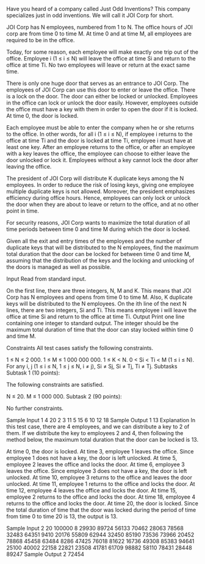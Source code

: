 Have you heard of a company called Just Odd Inventions? This company specializes just in odd inventions. We will call it JOI Corp for short.

JOI Corp has N employees, numbered from 1 to N. The office hours of JOI corp are from time 0 to time M. At time 0 and at time M, all employees are required to be in the office.

Today, for some reason, each employee will make exactly one trip out of the office. Employee i (1 ≤ i ≤ N) will leave the office at time Si and return to the office at time Ti. No two employees will leave or return at the exact same time.

There is only one huge door that serves as an entrance to JOI Corp. The employees of JOI Corp can use this door to enter or leave the office. There is a lock on the door. The door can either be locked or unlocked. Employees in the office can lock or unlock the door easily. However, employees outside the office must have a key with them in order to open the door if it is locked. At time 0, the door is locked.

Each employee must be able to enter the company when he or she returns to the office. In other words, for all i (1 ≤ i ≤ N), if employee i returns to the office at time Ti and the door is locked at time Ti, employee i must have at least one key. After an employee returns to the office, or after an employee with a key leaves the office, the employee can choose to either leave the door unlocked or lock it. Employees without a key cannot lock the door after leaving the office.

The president of JOI Corp will distribute K duplicate keys among the N employees. In order to reduce the risk of losing keys, giving one employee multiple duplicate keys is not allowed. Moreover, the president emphasizes efficiency during office hours. Hence, employees can only lock or unlock the door when they are about to leave or return to the office, and at no other point in time.

For security reasons, JOI Corp wants to maximize the total duration of all time periods between time 0 and time M during which the door is locked.

Given all the exit and entry times of the employees and the number of duplicate keys that will be distributed to the N employees, find the maximum total duration that the door can be locked for between time 0 and time M, assuming that the distribution of the keys and the locking and unlocking of the doors is managed as well as possible.

Input
Read from standard input.

On the first line, there are three integers, N, M and K. This means that JOI Corp has N employees and opens from time 0 to time M. Also, K duplicate keys will be distributed to the N employees.
On the ith line of the next N lines, there are two integers, Si and Ti. This means employee i will leave the office at time Si and return to the office at time Ti.
Output
Print one line containing one integer to standard output. The integer should be the maximum total duration of time that the door can stay locked within time 0 and time M.

Constraints
All test cases satisfy the following constraints.

1 ≤ N ≤ 2 000.
1 ≤ M ≤ 1 000 000 000.
1 ≤ K < N.
0 < Si < Ti < M (1 ≤ i ≤ N).
For any i, j (1 ≤ i ≤ N, 1 ≤ j ≤ N, i ≠ j), Si ≠ Sj, Si ≠ Tj, Ti ≠ Tj.
Subtasks
Subtask 1 (10 points):

The following constraints are satisfied.

N ≤ 20.
M ≤ 1 000 000.
Subtask 2 (90 points):

No further constraints.

Sample Input 1
4 20 2
3 11
5 15
6 10
12 18
Sample Output 1
13
Explanation
In this test case, there are 4 employees, and we can distribute a key to 2 of them. If we distribute the key to employees 2 and 4, then following the method below, the maximum total duration that the door can be locked is 13.

At time 0, the door is locked.
At time 3, employee 1 leaves the office. Since employee 1 does not have a key, the door is left unlocked.
At time 5, employee 2 leaves the office and locks the door.
At time 6, employee 3 leaves the office. Since employee 3 does not have a key, the door is left unlocked.
At time 10, employee 3 returns to the office and leaves the door unlocked.
At time 11, employee 1 returns to the office and locks the door.
At time 12, employee 4 leaves the office and locks the door.
At time 15, employee 2 returns to the office and locks the door.
At time 18, employee 4 returns to the office and locks the door.
At time 20, the door is locked.
Since the total duration of time that the door was locked during the period of time from time 0 to time 20 is 13, the output is 13.

Sample Input 2
20 100000 8
29930 89724
56133 70462
28063 78568
32483 64351
9410 20176
55809 62944
32450 85190
73536 73966
20452 78868
45458 63484
8286 47425
76018 81622
16736 49308
85383 94641
25100 40002
22158 22821
23508 41781
61709 98882
58110 78431
28448 89247
Sample Output 2
72454
